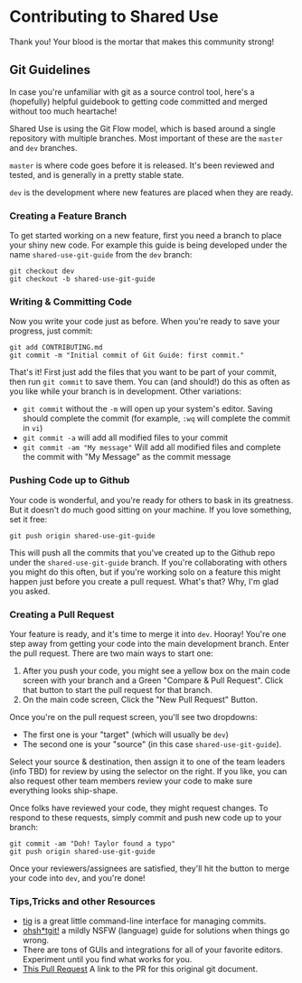 # Contributing to Shared Use

Thank you! Your blood is the mortar that makes this community strong!

## Git Guidelines

In case you're unfamiliar with git as a source control tool, here's a (hopefully) helpful guidebook to getting code committed and merged without too much heartache!

Shared Use is using the Git Flow model, which is based around a single repository with multiple branches. Most important of these are the `master` and `dev` branches.

`master` is where code goes before it is released. It's been reviewed and tested, and is generally in a pretty stable state.

`dev` is the development where new features are placed when they are ready.

### Creating a Feature Branch

To get started working on a new feature, first you need a branch to place your shiny new code. For example this guide is being developed under the name `shared-use-git-guide` from the `dev` branch:

```
git checkout dev
git checkout -b shared-use-git-guide
```

### Writing & Committing Code

Now you write your code just as before. When you're ready to save your progress, just commit:

```
git add CONTRIBUTING.md
git commit -m "Initial commit of Git Guide: first commit."
```

That's it! First just add the files that you want to be part of your commit, then run `git commit` to save them. You can (and should!) do this as often as you like while your branch is in development. Other variations:

- `git commit` without the `-m` will open up your system's editor. Saving should complete the commit (for example, `:wq` will complete the commit in `vi`)
- `git commit -a` will add all modified files to your commit
- `git commit -am "My message"` Will add all modified files and complete the commit with "My Message" as the commit message

### Pushing Code up to Github

Your code is wonderful, and you're ready for others to bask in its greatness. But it doesn't do much good sitting on your machine. If you love something, set it free:

```
git push origin shared-use-git-guide
```

This will push all the commits that you've created up to the Github repo under the `shared-use-git-guide` branch. If you're collaborating with others you might do this often, but if you're working solo on a feature this might happen just before you create a pull request. What's that? Why, I'm glad you asked.

### Creating a Pull Request

Your feature is ready, and it's time to merge it into `dev`. Hooray! You're one step away from getting your code into the main development branch. Enter the pull request. There are two main ways to start one:

1. After you push your code, you might see a yellow box on the main code screen with your branch and a Green "Compare & Pull Request". Click that button to start the pull request for that branch.
2. On the main code screen, Click the "New Pull Request" Button.

Once you're on the pull request screen, you'll see two dropdowns:
- The first one is your "target" (which will usually be `dev`)
- The second one is your "source" (in this case `shared-use-git-guide`).

Select your source & destination, then assign it to one of the team leaders (info TBD) for review by using the selector on the right. If you like, you can also request other team members review your code to make sure everything looks ship-shape.

Once folks have reviewed your code, they might request changes. To respond to these requests, simply commit and push new code up to your branch:

```
git commit -am "Doh! Taylor found a typo"
git push origin shared-use-git-guide
```

Once your reviewers/assignees are satisfied, they'll hit the button to merge your code into `dev`, and you're done!

### Tips,Tricks and other Resources

- [tig](https://jonas.github.io/tig/) is a great little command-line interface for managing commits.
- [ohsh*tgit!](http://ohshitgit.com/) a mildly NSFW (language) guide for solutions when things go wrong.
- There are tons of GUIs and integrations for all of your favorite editors. Experiment until you find what works for you.
- [This Pull Request](https://github.com/phxbrigade/SharedUseApp/pull/1) A link to the PR for this original git document.
